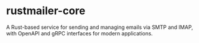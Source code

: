 # rustmailer-core
A Rust-based service for sending and managing emails via SMTP and IMAP, with OpenAPI and gRPC interfaces for modern applications.
